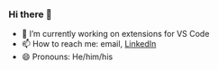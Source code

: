 ### Hi there 👋

- 🔭 I’m currently working on extensions for VS Code
- 📫 How to reach me: email, [LinkedIn](https://www.linkedin.com/in/david-thompson-sfwr/)
- 😄 Pronouns: He/him/his

<!--
**datho7561/datho7561** is a ✨ _special_ ✨ repository because its `README.md` (this file) appears on your GitHub profile.

Here are some ideas to get you started:

- 🔭 I’m currently working on ...
- 🌱 I’m currently learning ...
- 👯 I’m looking to collaborate on ...
- 🤔 I’m looking for help with ...
- 💬 Ask me about ...
- 📫 How to reach me: ...
- 😄 Pronouns: ...
- ⚡ Fun fact: ...
-->
